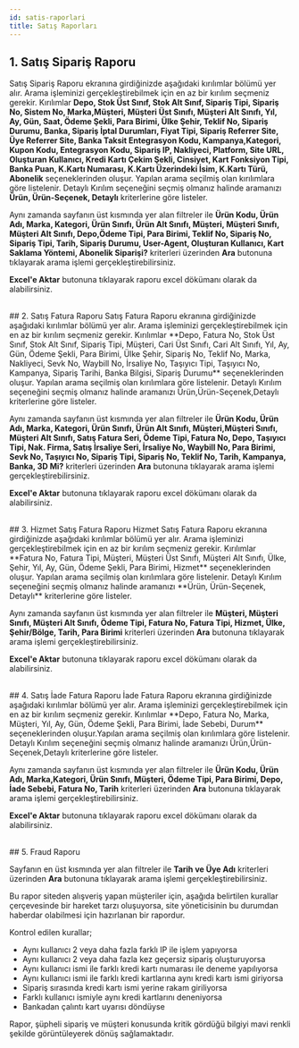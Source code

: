 ```yaml
---
id: satis-raporlari
title: Satış Raporları
---
```


## 1. Satış Sipariş Raporu
Satış Sipariş Raporu ekranına girdiğinizde aşağıdaki kırılımlar bölümü yer alır. Arama işleminizi gerçekleştirebilmek için en az bir kırılım seçmeniz gerekir. Kırılımlar **Depo, Stok Üst Sınıf, Stok Alt Sınıf, Sipariş Tipi, Sipariş No, Sistem No, Marka,Müşteri, Müşteri Üst Sınıfı, Müşteri Alt Sınıfı, Yıl, Ay, Gün, Saat, Ödeme Şekli, Para Birimi, Ülke Şehir, Teklif No, Sipariş Durumu, Banka, Sipariş İptal Durumları, Fiyat Tipi, Sipariş Referrer Site, Üye Referrer Site, Banka Taksit Entegrasyon Kodu, Kampanya,Kategori, Kupon Kodu, Entegrasyon Kodu, Sipariş IP, Nakliyeci, Platform, Site URL, Oluşturan Kullanıcı, Kredi Kartı Çekim Şekli, Cinsiyet, Kart Fonksiyon Tipi, Banka Puan, K.Kartı Numarası, K.Kartı Üzerindeki İsim, K.Kartı Türü, Abonelik** seçeneklerinden oluşur. Yapılan arama seçilmiş olan kırılımlara göre listelenir. Detaylı Kırılım seçeneğini seçmiş olmanız halinde aramanızı **Ürün, Ürün-Seçenek, Detaylı** kriterlerine göre listeler.

Aynı zamanda sayfanın üst kısmında yer alan filtreler ile **Ürün Kodu, Ürün Adı, Marka, Kategori, Ürün Sınıfı, Ürün Alt Sınıfı, Müşteri, Müşteri Sınıfı, Müşteri Alt Sınıfı, Depo,Ödeme Tipi, Para Birimi, Teklif No, Sipariş No, Sipariş Tipi, Tarih, Sipariş Durumu, User-Agent, Oluşturan Kullanıcı, Kart Saklama Yöntemi, Abonelik Siparişi?** kriterleri üzerinden **Ara** butonuna tıklayarak arama işlemi gerçekleştirebilirsiniz.

**Excel'e Aktar** butonuna tıklayarak raporu excel dökümanı olarak da alabilirsiniz.

<br>
## 2. Satış Fatura Raporu
Satış Fatura Raporu ekranına girdiğinizde aşağıdaki kırılımlar bölümü yer alır. Arama işleminizi gerçekleştirebilmek için en az bir kırılım seçmeniz gerekir. Kırılımlar **Depo, Fatura No, Stok Üst Sınıf, Stok Alt Sınıf, Sipariş Tipi, Müşteri, Cari Üst Sınıfı, Cari Alt Sınıfı, Yıl, Ay, Gün, Ödeme Şekli, Para Birimi, Ülke Şehir, Sipariş No, Teklif No, Marka, Nakliyeci, Sevk No, Waybill No, İrsaliye No, Taşıyıcı Tipi, Taşıyıcı No, Kampanya, Sipariş Tarihi, Banka Bilgisi, Sipariş Durumu** seçeneklerinden oluşur. Yapılan arama seçilmiş olan kırılımlara göre listelenir. Detaylı Kırılım seçeneğini seçmiş olmanız halinde aramanızı Ürün,Ürün-Seçenek,Detaylı kriterlerine göre listeler.

Aynı zamanda sayfanın üst kısmında yer alan filtreler ile **Ürün Kodu, Ürün Adı, Marka, Kategori, Ürün Sınıfı, Ürün Alt Sınıfı, Müşteri,Müşteri Sınıfı, Müşteri Alt Sınıfı, Satış Fatura Seri, Ödeme Tipi, Fatura No, Depo, Taşıyıcı Tipi, Nak. Firma, Satış İrsaliye Seri, İrsaliye No, Waybill No, Para Birimi, Sevk No, Taşıyıcı No, Sipariş Tipi, Sipariş No, Teklif No, Tarih, Kampanya, Banka, 3D Mi?** kriterleri üzerinden **Ara** butonuna tıklayarak arama işlemi gerçekleştirebilirsiniz.

**Excel'e Aktar** butonuna tıklayarak raporu excel dökümanı olarak da alabilirsiniz.

<br>
## 3. Hizmet Satış Fatura Raporu
Hizmet Satış Fatura Raporu ekranına girdiğinizde aşağıdaki kırılımlar bölümü yer alır. Arama işleminizi gerçekleştirebilmek için en az bir kırılım seçmeniz gerekir. Kırılımlar **Fatura No, Fatura Tipi, Müşteri, Müşteri Üst Sınıfı, Müşteri Alt Sınıfı, Ülke, Şehir, Yıl, Ay, Gün, Ödeme Şekli, Para Birimi, Hizmet** seçeneklerinden oluşur. Yapılan arama seçilmiş olan kırılımlara göre listelenir. Detaylı Kırılım seçeneğini seçmiş olmanız halinde aramanızı **Ürün, Ürün-Seçenek, Detaylı** kriterlerine göre listeler.

Aynı zamanda sayfanın üst kısmında yer alan filtreler ile **Müşteri, Müşteri Sınıfı, Müşteri Alt Sınıfı, Ödeme Tipi, Fatura No, Fatura Tipi, Hizmet, Ülke, Şehir/Bölge, Tarih, Para Birimi** kriterleri üzerinden **Ara** butonuna tıklayarak arama işlemi gerçekleştirebilirsiniz.

**Excel'e Aktar** butonuna tıklayarak raporu excel dökümanı olarak da alabilirsiniz.

<br>
## 4. Satış İade Fatura Raporu
İade Fatura Raporu ekranına girdiğinizde aşağıdaki kırılımlar bölümü yer alır. Arama işleminizi gerçekleştirebilmek için en az bir kırılım seçmeniz gerekir. Kırılımlar **Depo, Fatura No, Marka, Müşteri, Yıl, Ay, Gün, Ödeme Şekli, Para Birimi, İade Sebebi, Durum** seçeneklerinden oluşur.Yapılan arama seçilmiş olan kırılımlara göre listelenir. Detaylı Kırılım seçeneğini seçmiş olmanız halinde aramanızı Ürün,Ürün-Seçenek,Detaylı kriterlerine göre listeler.

Aynı zamanda sayfanın üst kısmında yer alan filtreler ile **Ürün Kodu, Ürün Adı, Marka,Kategori, Ürün Sınıfı, Müşteri, Ödeme Tipi, Para Birimi, Depo, İade Sebebi, Fatura No, Tarih** kriterleri üzerinden **Ara** butonuna tıklayarak arama işlemi gerçekleştirebilirsiniz.

**Excel'e Aktar** butonuna tıklayarak raporu excel dökümanı olarak da alabilirsiniz.

<br>
## 5. Fraud Raporu

Sayfanın en üst kısmında yer alan filtreler ile **Tarih ve Üye Adı** kriterleri üzerinden **Ara** butonuna tıklayarak arama işlemi gerçekleştirebilirsiniz.

Bu rapor siteden alışveriş yapan müşteriler için, aşağıda belirtilen kurallar çerçevesinde bir hareket tarzı oluşuyorsa, site yöneticisinin bu durumdan haberdar olabilmesi için hazırlanan bir rapordur.

Kontrol edilen kurallar;
- Aynı kullanıcı 2 veya daha fazla farklı IP ile işlem yapıyorsa
- Aynı kullanıcı 2 veya daha fazla kez geçersiz sipariş oluşturuyorsa
- Aynı kullanıcı ismi ile farklı kredi kartı numarası ile deneme yapılıyorsa
- Aynı kullanıcı ismi ile farklı kredi kartlarına aynı kredi kartı ismi giriyorsa
- Sipariş sırasında kredi kartı ismi yerine rakam giriliyorsa
- Farklı kullanıcı ismiyle aynı kredi kartlarını deneniyorsa
- Bankadan çalıntı kart uyarısı döndüyse

Rapor, şüpheli sipariş ve müşteri konusunda kritik gördüğü bilgiyi mavi renkli şekilde görüntüleyerek dönüş sağlamaktadır.